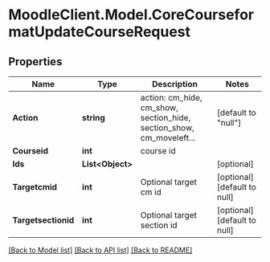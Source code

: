 # MoodleClient.Model.CoreCourseformatUpdateCourseRequest

## Properties

Name | Type | Description | Notes
------------ | ------------- | ------------- | -------------
**Action** | **string** | action: cm_hide, cm_show, section_hide, section_show, cm_moveleft... | [default to "null"]
**Courseid** | **int** | course id | 
**Ids** | **List&lt;Object&gt;** |  | [optional] 
**Targetcmid** | **int** | Optional target cm id | [optional] [default to null]
**Targetsectionid** | **int** | Optional target section id | [optional] [default to null]

[[Back to Model list]](../README.md#documentation-for-models) [[Back to API list]](../README.md#documentation-for-api-endpoints) [[Back to README]](../README.md)

